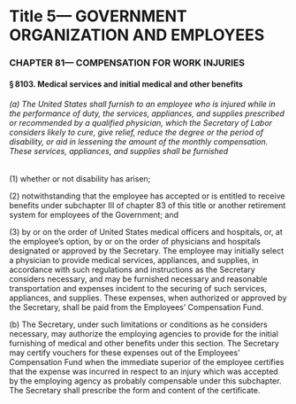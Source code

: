 
# Title 5— GOVERNMENT ORGANIZATION AND EMPLOYEES
### CHAPTER 81— COMPENSATION FOR WORK INJURIES
#### § 8103. Medical services and initial medical and other benefits
###### (a) The United States shall furnish to an employee who is injured while in the performance of duty, the services, appliances, and supplies prescribed or recommended by a qualified physician, which the Secretary of Labor considers likely to cure, give relief, reduce the degree or the period of disability, or aid in lessening the amount of the monthly compensation. These services, appliances, and supplies shall be furnished

(1) whether or not disability has arisen;

(2) notwithstanding that the employee has accepted or is entitled to receive benefits under subchapter III of chapter 83 of this title or another retirement system for employees of the Government; and

(3) by or on the order of United States medical officers and hospitals, or, at the employee’s option, by or on the order of physicians and hospitals designated or approved by the Secretary. The employee may initially select a physician to provide medical services, appliances, and supplies, in accordance with such regulations and instructions as the Secretary considers necessary, and may be furnished necessary and reasonable transportation and expenses incident to the securing of such services, appliances, and supplies. These expenses, when authorized or approved by the Secretary, shall be paid from the Employees’ Compensation Fund.

(b) The Secretary, under such limitations or conditions as he considers necessary, may authorize the employing agencies to provide for the initial furnishing of medical and other benefits under this section. The Secretary may certify vouchers for these expenses out of the Employees’ Compensation Fund when the immediate superior of the employee certifies that the expense was incurred in respect to an injury which was accepted by the employing agency as probably compensable under this subchapter. The Secretary shall prescribe the form and content of the certificate.
